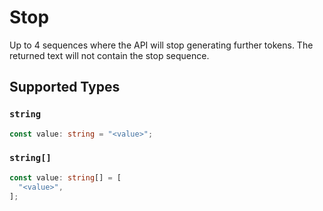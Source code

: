 # Stop

Up to 4 sequences where the API will stop generating further tokens. The returned text will not contain the stop sequence.


## Supported Types

### `string`

```typescript
const value: string = "<value>";
```

### `string[]`

```typescript
const value: string[] = [
  "<value>",
];
```

